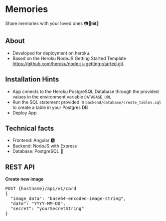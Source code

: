 # Memories
Share memories with your loved ones 📷🤗🖼💌

## About
* Developed for deployment on heroku.  
* Based on the Heroku NodeJS Getting Started Template https://github.com/heroku/node-js-getting-started.git.  

## Installation Hints
* App cnnects to the Heroku PostgreSQL Database through the provided values in the environment variable `DATABASE_URL`
* Run the SQL statement provided in `backend/database/create_tables.sql` to create a table in your Postgres DB
* Deploy App

## Technical facts
* Frontend: Angular 🅰
* Backend: NodeJS with Express
* Database: PostgreSQL 🐘

## REST API
**Create new image**
<pre>
POST {hostname}/api/v1/card
{
  "image_data": "base64-encoded-image-string",
  "date": "YYYY-MM-DD",
  "secret": "yourSecretString"
}
</pre>
